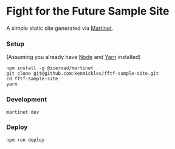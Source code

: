 # Fight for the Future Sample Site

A simple static site generated via [Martinet](https://github.com/iceroad/martinet).

### Setup

(Assuming you already have [Node](https://nodejs.org/en/) and [Yarn](https://yarnpkg.com/lang/en/) installed)

```
npm install -g @iceroad/martinet
git clone git@github.com:kenmickles/fftf-sample-site.git
cd fftf-sample-site
yarn
```

### Development

```
martinet dev
```

### Deploy

```
npm run deploy
```
